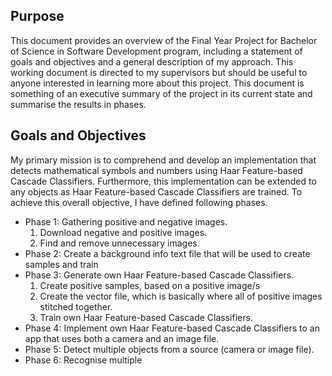 ## Purpose
This document provides an overview of the Final Year Project for Bachelor of Science in Software Development program, including a statement of goals and objectives and a general description of my approach. This working document is directed to my supervisors but should be useful to anyone interested in learning more about this project. This document is something of an executive summary of the project in its current state and summarise the results in phases.
## Goals and Objectives
My primary mission is to comprehend and develop an implementation that detects mathematical symbols and numbers using Haar Feature-based Cascade Classifiers.
Furthermore, this implementation can be extended to any objects as Haar Feature-based Cascade Classifiers are trained.
To achieve this overall objective, I have defined following phases.
* Phase 1: Gathering positive and negative images.
    1. Download negative and positive images.
    2. Find and remove unnecessary images.
* Phase 2: Create a background info text file that will be used to create samples and train
* Phase 3: Generate own Haar Feature-based Cascade Classifiers.
    1. Create positive samples, based on a positive image/s
    2. Create the vector file, which is basically where all of positive images stitched together.
    3. Train own Haar Feature-based Cascade Classifiers.
* Phase 4: Implement own Haar Feature-based Cascade Classifiers to an app that uses both a camera and an image file.
* Phase 5: Detect multiple objects from a source (camera or image file).
* Phase 6: Recognise multiple 